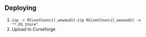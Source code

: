 ## Deploying

1. ```zip -r RCLootCouncil_wowaudit.zip RCLootCouncil_wowaudit -x "*.DS_Store"```
2. Upload to Curseforge
